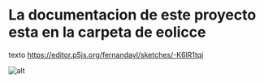 # La documentacion de este proyecto esta en la carpeta de eolicce

texto
https://editor.p5js.org/fernandavl/sketches/-K6lR1tqi 


![alt](assets/felipe-avello.jpg "foto felipeAvello")

